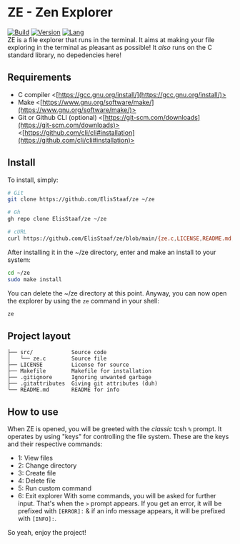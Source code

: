 # ZE - Zen Explorer
[![Build](https://img.shields.io/badge/Build%20(Fedora)-passing-2a7fd5?logo=fedora&logoColor=2a7fd5)](https://github.com/ElisStaaf/ze)
[![Version](https://img.shields.io/badge/Version-1.0.0-brightgreen)](https://github.com/ElisStaaf/ze)
[![Lang](https://img.shields.io/badge/Lang-C-lightgrey?logo=c)](https://github.com/ElisStaaf/ze)  
ZE is a file explorer that runs in the terminal. It aims at making your file exploring in the terminal as pleasant as possible! It
*also* runs on the C standard library, no depedencies here!

Requirements
------------
* C compiler <[https://gcc.gnu.org/install/](https://gcc.gnu.org/install/)>
* Make <[https://www.gnu.org/software/make/](https://www.gnu.org/software/make/)>
* Git or Github CLI (optional) <[https://git-scm.com/downloads](https://git-scm.com/downloads)> <[https://github.com/cli/cli#installation](https://github.com/cli/cli#installation)>

Install
-------
To install, simply:
```bash
# Git
git clone https://github.com/ElisStaaf/ze ~/ze

# Gh
gh repo clone ElisStaaf/ze ~/ze

# cURL
curl https://github.com/ElisStaaf/ze/blob/main/{ze.c,LICENSE,README.md,Makefile,.gitignore,.gitattributes} ~/ze
```
After installing it in the ~/ze directory, enter and make an install to your system:
```bash
cd ~/ze
sudo make install
```
You can delete the ~/ze directory at this point. Anyway, you can now open the explorer by using the `ze` command in your shell:
```bash
ze
```

Project layout
--------------
```
├── src/            Source code
│   └── ze.c        Source file
├── LICENSE         License for source
├── Makefile        Makefile for installation
├── .gitignore      Ignoring unwanted garbage
├── .gitattributes  Giving git attributes (duh)
└── README.md       README for info
```

How to use
-----------
When ZE is opened, you will be greeted with the *classic* tcsh `%` prompt. It operates by using "keys" for controlling the file system.
These are the keys and their respective commands:
* 1: View files
* 2: Change directory
* 3: Create file
* 4: Delete file
* 5: Run custom command
* 6: Exit explorer
With some commands, you will be asked for further input. That's when the `>` prompt appears. If you get an error, it will
be prefixed with `[ERROR]:` & if an info message appears, it will be prefixed with `[INFO]:`.  
  
So yeah, enjoy the project!
